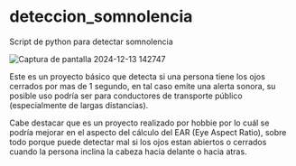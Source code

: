 # deteccion_somnolencia
 Script de python para detectar somnolencia
 
![Captura de pantalla 2024-12-13 142747](https://github.com/user-attachments/assets/ebf197a3-2c4e-4944-82c2-a5a19783dfa8)

Este es un proyecto básico que detecta si una persona tiene los ojos cerrados por mas de 1 segundo, en tal caso emite una alerta sonora, su posible uso podría ser para conductores de transporte público (especialmente de largas distancias). 

Cabe destacar que es un proyecto realizado por hobbie por lo cuál se podría mejorar en el aspecto del cálculo del EAR (Eye Aspect Ratio), sobre todo porque puede detectar mal si los ojos estan abiertos o cerrados cuando la persona inclina la cabeza hacia delante o hacia atras.
